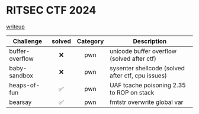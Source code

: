 # RITSEC CTF 2024

[writeup](https://hyggehalcyon.gitbook.io/page/ctfs/2024/amateursctf)

| Challenge | solved | Category | Description | 
| --- | :---: | :---: | --- |
| buffer-overflow | ❌ | pwn | unicode buffer overflow (solved after ctf) |
| baby-sandbox | ❌ | pwn | sysenter shellcode (solved after ctf, cpu issues) |
| heaps-of-fun | ✅ | pwn | UAF tcache poisoning 2.35 to ROP on stack |
| bearsay | ✅ | pwn | fmtstr overwrite global var |


